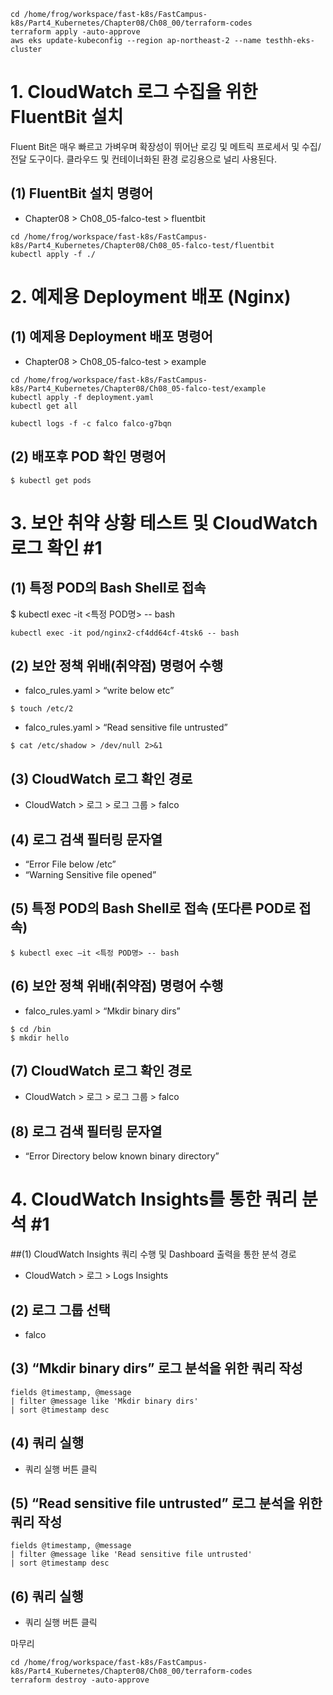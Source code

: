 ```
cd /home/frog/workspace/fast-k8s/FastCampus-k8s/Part4_Kubernetes/Chapter08/Ch08_00/terraform-codes
terraform apply -auto-approve
aws eks update-kubeconfig --region ap-northeast-2 --name testhh-eks-cluster

```

# 1. CloudWatch 로그 수집을 위한 FluentBit 설치
Fluent Bit은 매우 빠르고 가벼우며 확장성이 뛰어난 로깅 및 메트릭 프로세서 및
수집/전달 도구이다. 클라우드 및 컨테이너화된 환경 로깅용으로 널리 사용된다.
## (1) FluentBit 설치 명령어
- Chapter08 > Ch08_05-falco-test > fluentbit
```
cd /home/frog/workspace/fast-k8s/FastCampus-k8s/Part4_Kubernetes/Chapter08/Ch08_05-falco-test/fluentbit
kubectl apply -f ./
```
# 2. 예제용 Deployment 배포 (Nginx)

## (1) 예제용 Deployment 배포 명령어
- Chapter08 > Ch08_05-falco-test > example
```
cd /home/frog/workspace/fast-k8s/FastCampus-k8s/Part4_Kubernetes/Chapter08/Ch08_05-falco-test/example
kubectl apply -f deployment.yaml
kubectl get all

kubectl logs -f -c falco falco-g7bqn

```
## (2) 배포후 POD 확인 명령어
```
$ kubectl get pods
```

# 3. 보안 취약 상황 테스트 및 CloudWatch 로그 확인 #1
## (1) 특정 POD의 Bash Shell로 접속
$ kubectl exec -it <특정 POD명> -- bash
```
kubectl exec -it pod/nginx2-cf4dd64cf-4tsk6 -- bash
```
## (2) 보안 정책 위배(취약점) 명령어 수행
- falco_rules.yaml > “write below etc”
```
$ touch /etc/2
```
- falco_rules.yaml > “Read sensitive file untrusted”
```
$ cat /etc/shadow > /dev/null 2>&1
```

## (3) CloudWatch 로그 확인 경로
- CloudWatch > 로그 > 로그 그룹 > falco
## (4) 로그 검색 필터링 문자열
- “Error File below /etc”
- “Warning Sensitive file opened”
## (5) 특정 POD의 Bash Shell로 접속 (또다른 POD로 접속)
```
$ kubectl exec ‒it <특정 POD명> -- bash
```
## (6) 보안 정책 위배(취약점) 명령어 수행
- falco_rules.yaml > “Mkdir binary dirs”
```
$ cd /bin
$ mkdir hello
```
## (7) CloudWatch 로그 확인 경로
- CloudWatch > 로그 > 로그 그룹 > falco
## (8) 로그 검색 필터링 문자열
- “Error Directory below known binary directory”

# 4. CloudWatch Insights를 통한 쿼리 분석 #1
##(1) CloudWatch Insights 쿼리 수행 및 Dashboard 출력을 통한 분석 경로
- CloudWatch > 로그 > Logs Insights
## (2) 로그 그룹 선택
- falco
## (3) “Mkdir binary dirs” 로그 분석을 위한 쿼리 작성
```
fields @timestamp, @message
| filter @message like 'Mkdir binary dirs'
| sort @timestamp desc
```
## (4) 쿼리 실행
- 쿼리 실행 버튼 클릭
## (5) “Read sensitive file untrusted” 로그 분석을 위한 쿼리 작성
```
fields @timestamp, @message
| filter @message like 'Read sensitive file untrusted'
| sort @timestamp desc
```
## (6) 쿼리 실행
- 쿼리 실행 버튼 클릭


마무리
```
cd /home/frog/workspace/fast-k8s/FastCampus-k8s/Part4_Kubernetes/Chapter08/Ch08_00/terraform-codes
terraform destroy -auto-approve
```
